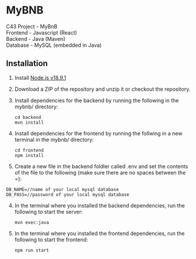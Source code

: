 # MyBNB
C43 Project - MyBnB\
Frontend - Javascript (React)\
Backend - Java (Maven)\
Database - MySQL (embedded in Java)
## Installation
1. Install [Node.js v18.9.1](https://nodejs.org/en/download/current/)
2. Download a ZIP of the repository and unzip it or checkout the repository.
3. Install dependencies for the backend by running the following in the mybnb/ directory:
   ```
   cd backend
   mvn install
   ```

4. Install dependencies for the frontend by running the follwing in a new terminal in the mybnb/ directory:
   ```
   cd frontend
   npm install
   ```
3. Create a new file in the backend foldler called .env and set the contents of the file to the following (make sure there are no spaces between the =):
```
DB_NAME=//name of your local mysql database
DB_PASS=//password of your local mysql database
```


4. In the terminal where you installed the backend dependencies, run the following to start the server:
   ```
   mvn exec:java
   ```
5. In the terminal where you installed the frontend dependencies, run the following to start the frontend:

   ```
   npm run start
   ```